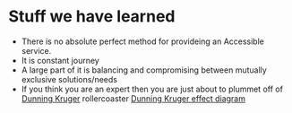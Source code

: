 # Stuff we have learned

- There is no absolute perfect method for provideing an Accessible service. 
- It is  constant journey
- A large part of it is balancing and compromising between mutually exclusive solutions/needs
- If you think you are an expert then you are just about to plummet off of [Dunning Kruger](https://thedecisionlab.com/biases/dunning-kruger-effect/) rollercoaster
[Dunning Kruger effect diagram](/images/DK.jpg "Dunning Kruger effect")
